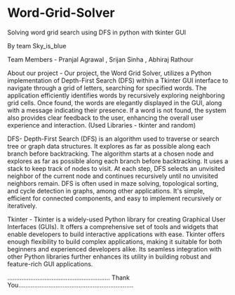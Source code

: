 # Word-Grid-Solver
Solving word grid search using DFS in python with tkinter GUI

By team Sky_is_blue

Team Members - Pranjal Agrawal , Srijan Sinha , Abhiraj Rathour

About our project -
Our project, the Word Grid Solver, utilizes a Python implementation of Depth-First Search (DFS) within a Tkinter GUI interface to navigate through a grid of letters, searching for specified words. The application efficiently identifies words by recursively exploring neighboring grid cells. Once found, the words are elegantly displayed in the GUI, along with a message indicating their presence. If a word is not found, the system also provides clear feedback to the user, enhancing the overall user experience and interaction. (Used Libraries - tkinter and random)

DFS- 
Depth-First Search (DFS) is an algorithm used to traverse or search tree or graph data structures. It explores as far as possible along each branch before backtracking. 
The algorithm starts at a chosen node and explores as far as possible along each branch before backtracking. 
It uses a stack to keep track of nodes to visit. At each step, DFS selects an unvisited neighbor of the current node and continues recursively until no unvisited neighbors remain.
DFS is often used in maze solving, topological sorting, and cycle detection in graphs, among other applications.
It's simple, efficient for connected components, and easy to implement recursively or iteratively.

Tkinter -
Tkinter is a widely-used Python library for creating Graphical User Interfaces (GUIs). 
It offers a comprehensive set of tools and widgets that enable developers to build interactive applications with ease. 
Tkinter offers enough flexibility to build complex applications, making it suitable for both beginners and experienced developers alike.
Its seamless integration with other Python libraries further enhances its utility in building robust and feature-rich GUI applications.


.......................................................... Thank You.................................................................

